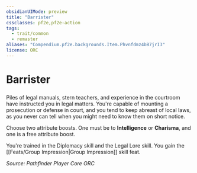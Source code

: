 ```yaml
---
obsidianUIMode: preview
title: "Barrister"
cssclasses: pf2e,pf2e-action
tags:
  - trait/common
  - remaster
aliases: "Compendium.pf2e.backgrounds.Item.Phvnfdmz4bB7jrI3"
license: ORC
---
```

# Barrister

### 






Piles of legal manuals, stern teachers, and experience in the courtroom have instructed you in legal matters. You're capable of mounting a prosecution or defense in court, and you tend to keep abreast of local laws, as you never can tell when you might need to know them on short notice.

Choose two attribute boosts. One must be to **Intelligence** or **Charisma**, and one is a free attribute boost.

You're trained in the Diplomacy skill and the Legal Lore skill. You gain the [[Feats/Group Impression|Group Impression]] skill feat.

*Source: Pathfinder Player Core*
*ORC*
